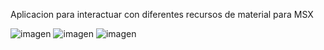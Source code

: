 Aplicacion para interactuar con diferentes recursos de material para MSX

![imagen](https://github.com/user-attachments/assets/606cae14-629f-4fc3-a708-2b9a8c0a9f43)
![imagen](https://github.com/user-attachments/assets/7406672b-d305-4086-a761-62846e043125)
![imagen](https://github.com/user-attachments/assets/23959513-9b17-432d-806b-929c4d6b7df7)



